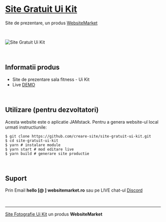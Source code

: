 # [Site Gratuit Ui Kit](https://site-gratuit-ui-kit.websitemarket.ro/)

Site de prezentare, un produs [WebsiteMarket](https://websitemarket.ro)

<br />

![Site Gratuit Ui Kit](https://raw.githubusercontent.com/creare-site/static/master/produse/site-gratuit-ui-kit-intro.gif)

<br />

## Informatii produs

- Site de prezentare sala fitness - Ui Kit
- Live [DEMO](https://site-gratuit-ui-kit.websitemarket.ro)
 
<br />

## Utilizare (pentru dezvoltatori)

Acesta website este o aplicatie JAMstack. Pentru a genera website-ul local urmati instructiunile:

```
$ git clone https://github.com/creare-site/site-gratuit-ui-kit.git
$ cd site-gratuit-ui-kit
$ yarn # instalare module
$ yarn start # mod editare live
$ yarn build # generare site productie
```

<br />

## Suport

Prin Email **hello [@ ] websitemarket.ro** sau pe LIVE chat-ul [Discord](https://discord.gg/MFRQmAk)

<br />

---
[Site Fotografie Ui Kit](https://site-gratuit-ui-kit.websitemarket.ro/) un produs **WebsiteMarket**
